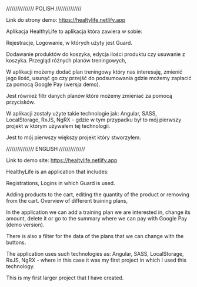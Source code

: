 /////////////// POLISH //////////////

Link do strony demo: https://healtylife.netlify.app

Aplikacja HealthyLife to aplikacja która zawiera w sobie:

Rejestracje,
Logowanie, w których użyty jest Guard.

Dodawanie produktów do koszyka, edycja ilości produktu czy usuwanie z koszyka.
Przegląd różnych planów treningowych,

W aplikacji możemy dodać plan treningowy który nas interesuję, zmienić jego ilość, usunąć go czy przejść do podsumowania gdzie możemy zapłacić za pomocą Google Pay (wersja demo).

Jest również filtr danych planów które możemy zmieniać za pomocą przycisków.


W aplikacji zostały użyte takie technologie jak:
Angular,
SASS,
LocalStorage,
RxJS,
NgRX - gdzie w tym przypadku był to mój pierwszy projekt w którym używałem tej technologii.

Jest to mój pierwszy większy projekt który stworzyłem.

/////////////// ENGLISH //////////////

Link to demo site: https://healtylife.netlify.app


HealthyLife is an application that includes:

Registrations,
Logins in which Guard is used.

Adding products to the cart, editing the quantity of the product or removing from the cart.
Overview of different training plans,

In the application we can add a training plan we are interested in, change its amount, delete it or go to the summary where we can pay with Google Pay (demo version).

There is also a filter for the data of the plans that we can change with the buttons.


The application uses such technologies as:
Angular,
SASS,
LocalStorage,
RxJS,
NgRX - where in this case it was my first project in which I used this technology.

This is my first larger project that I have created.
